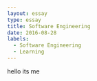 ```yaml
---
layout: essay
type: essay
title: Software Engineering
date: 2016-08-28
labels:
  - Software Engineering
  - Learning
---
```

hello its me
